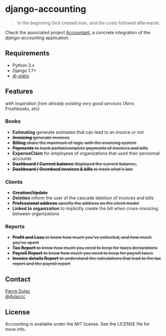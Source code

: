 # django-accounting

> In the beginning God created man, and the costs followed afterwards.

Check the associated project [Accountant](https://github.com/dulaccc/Accountant), a concrete integration of the *django-accounting* application.


## Requirements

- Python 3.x
- Django 1.7+
- [dj-static](https://github.com/kennethreitz/dj-static)


## Features

*with inspiration from already existing very good services (Xero, Freshbooks, etc)*

### Books
- **Estimating** generate estimates that can lead to an invoice or not
- ~~**Invoicing** generate invoices~~
- ~~**Billing** share the maximum of logic with the invoicing system~~
- ~~**Payments** to track partial/complete payments of invoices and bills~~
- **ExpenseClaim** for employees of organizations that used their personnal accounts
- ~~**Dashboard / Current balance** displayed the current balance,~~
- ~~**Dashboard / Overdued invoices & bills** to track what's late~~

### Clients

- ~~**Creation/Update**~~
- **Deletion** inform the user of the cascade deletion of invoices and bills
- ~~**Professional address** specify the address on the client model~~
- **Linked to organization** to implicitly create the bill when cross-invoicing between organizations

### Reports
- ~~**Profit and Loss** to know how much you've collected, and how much you've spent~~
- ~~**Tax Report** to know how much you need to keep for taxes declarations~~
- ~~**Payroll Report** to know how much you need to keep for payroll taxes~~
- ~~**Invoice details Report** to understand the calculations that lead to the tax report and the payroll report~~


## Contact

[Pierre Dulac](http://github.com/dulaccc)  
[@dulaccc](https://twitter.com/dulaccc)

## License
Accounting is available under the MIT license. See the LICENSE file for more info.
